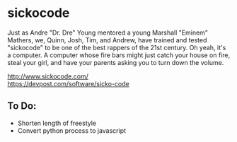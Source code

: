 # sickocode
Just as Andre "Dr. Dre" Young mentored a young Marshall "Eminem" Mathers, 
we, Quinn, Josh, Tim, and Andrew, have trained and tested "sickocode" to be
one of the best rappers of the 21st century. 
Oh yeah, it's a computer. A computer whose fire bars might just catch your 
house on fire, steal your girl, and have your parents asking you to turn 
down the volume.

http://www.sickocode.com/  
https://devpost.com/software/sicko-code

## To Do:
 - Shorten length of freestyle
 - Convert python process to javascript
